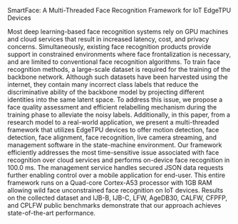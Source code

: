 SmartFace: A Multi-Threaded Face Recognition Framework for IoT EdgeTPU Devices

Most deep learning-based face recognition systems rely on GPU machines and cloud services that result in increased latency, cost, and privacy concerns. Simultaneously, existing face recognition products provide support in constrained environments where face frontalization is necessary, and are limited to conventional face recognition algorithms. To train face recognition methods, a large-scale dataset is required for the training of the backbone network. Although such datasets have been harvested using the internet, they contain many incorrect class labels that reduce the discriminative ability of the backbone model by projecting different identities into the same latent space. To address this issue, we propose a face quality assessment and efficient relabelling mechanism during the training phase to alleviate the noisy labels. Additionally, in this paper, from a research model to a real-world application, we present a multi-threaded framework that utilizes EdgeTPU devices to offer motion detection, face detection, face alignment, face recognition, live camera streaming, and management software in the state-machine environment. Our framework efficiently addresses the most time-sensitive issue associated with face recognition over cloud services and performs on-device face recognition in 100.0 ms. The management service handles secured JSON data requests further enabling control over a mobile application for end-user. This entire framework runs on a Quad-core Cortex-A53 processor with 1GB RAM allowing wild face unconstrained face recognition on IoT devices. Results on the collected dataset and IJB-B, IJB-C, LFW, AgeDB30, CALFW, CFPFP, and CPLFW public benchmarks demonstrate that our approach achieves state-of-the-art performance. 
